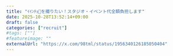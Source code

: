 ```yaml
---
title: "ｲｲﾝﾁｮ🐰を撮りたい！スタジオ・イベント代全額負担します"
date: 2025-10-28T13:52:14+09:00
draft: false
categories: ["recruit"]
#tags: [""]
#featureimage: ""
externalUrl: "https://x.com/98tml/status/1956340126185050404"
---
```



